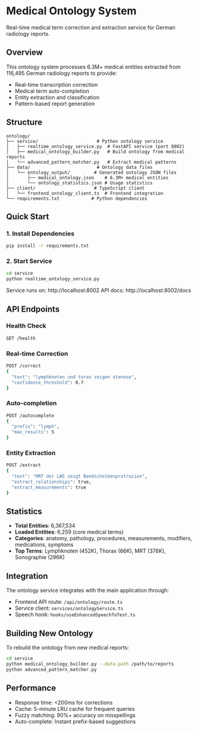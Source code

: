 # Medical Ontology System

Real-time medical term correction and extraction service for German radiology reports.

## Overview

This ontology system processes 6.3M+ medical entities extracted from 116,495 German radiology reports to provide:
- Real-time transcription correction
- Medical term auto-completion
- Entity extraction and classification
- Pattern-based report generation

## Structure

```
ontology/
├── service/                      # Python ontology service
│   ├── realtime_ontology_service.py  # FastAPI service (port 8002)
│   ├── medical_ontology_builder.py   # Build ontology from medical reports
│   └── advanced_pattern_matcher.py   # Extract medical patterns
├── data/                         # Ontology data files
│   └── ontology_output/         # Generated ontology JSON files
│       ├── medical_ontology.json    # 6.3M+ medical entities
│       └── ontology_statistics.json # Usage statistics
├── client/                      # TypeScript client
│   └── frontend_ontology_client.ts  # Frontend integration
└── requirements.txt            # Python dependencies
```

## Quick Start

### 1. Install Dependencies
```bash
pip install -r requirements.txt
```

### 2. Start Service
```bash
cd service
python realtime_ontology_service.py
```

Service runs on: http://localhost:8002
API docs: http://localhost:8002/docs

## API Endpoints

### Health Check
```bash
GET /health
```

### Real-time Correction
```bash
POST /correct
{
  "text": "lymphknoten und torax zeigen stenose",
  "confidence_threshold": 0.7
}
```

### Auto-completion
```bash
POST /autocomplete
{
  "prefix": "lymph",
  "max_results": 5
}
```

### Entity Extraction
```bash
POST /extract
{
  "text": "MRT der LWS zeigt Bandscheibenprotrusion",
  "extract_relationships": true,
  "extract_measurements": true
}
```

## Statistics

- **Total Entities**: 6,367,534
- **Loaded Entities**: 6,259 (core medical terms)
- **Categories**: anatomy, pathology, procedures, measurements, modifiers, medications, symptoms
- **Top Terms**: Lymphknoten (452K), Thorax (66K), MRT (376K), Sonographie (296K)

## Integration

The ontology service integrates with the main application through:
- Frontend API route: `/api/ontology/route.ts`
- Service client: `services/ontologyService.ts`
- Speech hook: `hooks/useEnhancedSpeechToText.ts`

## Building New Ontology

To rebuild the ontology from new medical reports:

```bash
cd service
python medical_ontology_builder.py --data-path /path/to/reports
python advanced_pattern_matcher.py
```

## Performance

- Response time: <200ms for corrections
- Cache: 5-minute LRU cache for frequent queries
- Fuzzy matching: 90%+ accuracy on misspellings
- Auto-complete: Instant prefix-based suggestions